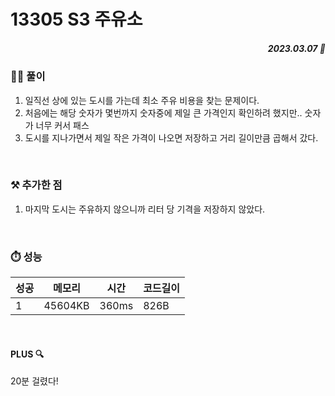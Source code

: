 # 13305 S3 주유소
##### <p align="right"> 2023.03.07 📆 </p>

 
### 👩‍🏫 풀이
1. 일직선 상에 있는 도시를 가는데 최소 주유 비용을 찾는 문제이다.
2. 처음에는 해당 숫자가 몇번까지 숫자중에 제일 큰 가격인지 확인하려 했지만.. 숫자가 너무 커서 패스
3. 도시를 지나가면서 제일 작은 가격이 나오면 저장하고 거리 길이만큼 곱해서 갔다.

<br>

### ⚒️ 추가한 점
1. 마지막 도시는 주유하지 않으니까 리터 당 기격을 저장하지 않았다.

<br>

### ⏱️ 성능
<!-- 테이블 -->
성공 |메모리 | 시간 | 코드길이
---|---|---|---|
1|45604KB|360ms|826B

<br>

#### PLUS 🔍
20분 걸렸다!
